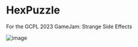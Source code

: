 # HexPuzzle
For the GCPL 2023 GameJam: Strange Side Effects

![image](https://github.com/oochelz/HexPuzzle/assets/1957170/18b8976d-2194-4720-99ab-f6dbc8eeeb42)
